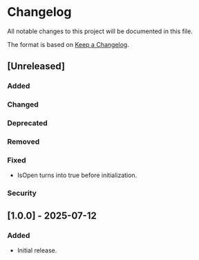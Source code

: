 # Changelog

All notable changes to this project will be documented in this file.

The format is based on [Keep a Changelog](https://keepachangelog.com/en/1.1.0/).

## [Unreleased]
### Added

### Changed

### Deprecated

### Removed

### Fixed
- IsOpen turns into true before initialization.

### Security

## [1.0.0] - 2025-07-12
### Added
- Initial release.
